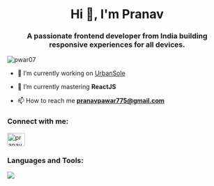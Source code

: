 <h1 align="center">Hi 👋, I'm Pranav</h1>
<h3 align="center">A passionate frontend developer from India building responsive experiences for all devices.</h3>

<p align="left"> <img src="https://komarev.com/ghpvc/?username=pwar07&label=Profile%20views&color=0e75b6&style=flat" alt="pwar07" /> </p>

- 🔭 I’m currently working on [UrbanSole](https://urban-sole.vercel.app)

- 🌱 I’m currently mastering **ReactJS**

- 📫 How to reach me **pranavpawar775@gmail.com**

<h3 align="left">Connect with me:</h3>
<p align="left">
<a href="https://linkedin.com/in/pranav pawar" target="blank"><img align="center" src="https://raw.githubusercontent.com/rahuldkjain/github-profile-readme-generator/master/src/images/icons/Social/linked-in-alt.svg" alt="pranav pawar" height="30" width="40" /></a>
</p>

<h3 align="left">Languages and Tools:</h3>
<p align="left">
  <a href="https://skillicons.dev">
    <img src="https://skillicons.dev/icons?i=bootstrap" />
  </a>
</p>
